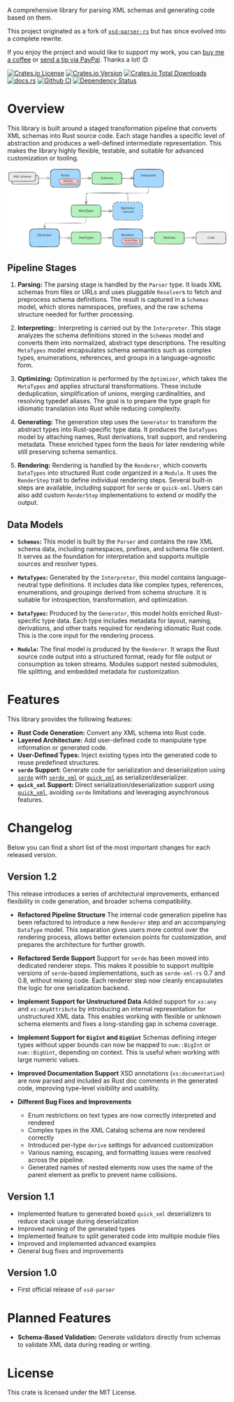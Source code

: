 A comprehensive library for parsing XML schemas and generating code based on them.

This project originated as a fork of [`xsd-parser-rs`](https://github.com/lumeohq/xsd-parser-rs) but has since evolved into a complete rewrite.

If you enjoy the project and would like to support my work, you can [buy me a coffee](https://ko-fi.com/bergmann89) or [send a tip via PayPal](https://paypal.me/bergmann891/5EUR). Thanks a lot! 😊

<a href="https://github.com/Bergmann89/xsd-parser/blob/master/LICENSE"><img src="https://img.shields.io/crates/l/xsd-parser" alt="Crates.io License"></a> <a href="https://crates.io/crates/xsd-parser"><img src="https://img.shields.io/crates/v/xsd-parser" alt="Crates.io Version"></a> <a href="https://crates.io/crates/xsd-parser"><img src="https://img.shields.io/crates/d/xsd-parser" alt="Crates.io Total Downloads"></a> <a href="https://docs.rs/xsd-parser"><img src="https://img.shields.io/docsrs/xsd-parser" alt="docs.rs"></a> <a href="https://github.com/Bergmann89/xsd-parser/actions/workflows/main.yml"><img src="https://github.com/Bergmann89/xsd-parser/actions/workflows/main.yml/badge.svg" alt="Github CI"></a> <a href="https://deps.rs/repo/github/Bergmann89/xsd-parser"><img src="https://deps.rs/repo/github/Bergmann89/xsd-parser/status.svg" alt="Dependency Status"></a>

# Overview

This library is built around a staged transformation pipeline that converts XML schemas into Rust source code. Each stage handles a specific level of abstraction and produces a well-defined intermediate representation. This makes the library highly flexible, testable, and suitable for advanced customization or tooling.

![overview](doc/overview.svg "Overview")

## Pipeline Stages

1. **Parsing:**
   The parsing stage is handled by the `Parser` type. It loads XML schemas from files or URLs and uses pluggable `Resolver`s to fetch and preprocess schema definitions. The result is captured in a `Schemas` model, which stores namespaces, prefixes, and the raw schema structure needed for further processing.

2. **Interpreting:**:
   Interpreting is carried out by the `Interpreter`. This stage analyzes the schema definitions stored in the `Schemas` model and converts them into normalized, abstract type descriptions. The resulting `MetaTypes` model encapsulates schema semantics such as complex types, enumerations, references, and groups in a language-agnostic form.

3. **Optimizing:**
   Optimization is performed by the `Optimizer`, which takes the `MetaTypes` and applies structural transformations. These include deduplication, simplification of unions, merging cardinalities, and resolving typedef aliases. The goal is to prepare the type graph for idiomatic translation into Rust while reducing complexity.

4. **Generating:**
   The generation step uses the `Generator` to transform the abstract types into Rust-specific type data. It produces the `DataTypes` model by attaching names, Rust derivations, trait support, and rendering metadata. These enriched types form the basis for later rendering while still preserving schema semantics.

5. **Rendering:**
   Rendering is handled by the `Renderer`, which converts `DataTypes` into structured Rust code organized in a `Module`. It uses the `RenderStep` trait to define individual rendering steps. Several built-in steps are available, including support for `serde` or `quick-xml`. Users can also add custom `RenderStep` implementations to extend or modify the output.

## Data Models

- **`Schemas`:**
  This model is built by the `Parser` and contains the raw XML schema data, including namespaces, prefixes, and schema file content. It serves as the foundation for interpretation and supports multiple sources and resolver types.

- **`MetaTypes`:**
  Generated by the `Interpreter`, this model contains language-neutral type definitions. It includes data like complex types, references, enumerations, and groupings derived from schema structure. It is suitable for introspection, transformation, and optimization.

- **`DataTypes`:**
  Produced by the `Generator`, this model holds enriched Rust-specific type data. Each type includes metadata for layout, naming, derivations, and other traits required for rendering idiomatic Rust code. This is the core input for the rendering process.

- **`Module`:**
  The final model is produced by the `Renderer`. It wraps the Rust source code output into a structured format, ready for file output or consumption as token streams. Modules support nested submodules, file splitting, and embedded metadata for customization.

# Features

This library provides the following features:

- **Rust Code Generation:** Convert any XML schema into Rust code.
- **Layered Architecture:** Add user-defined code to manipulate type information or generated code.
- **User-Defined Types:** Inject existing types into the generated code to reuse predefined structures.
- **`serde` Support:** Generate code for serialization and deserialization using [`serde`](https://docs.rs/serde) with [`serde_xml`](https://docs.rs/serde-xml-rs) or [`quick_xml`](https://docs.rs/quick-xml) as serializer/deserializer.
- **`quick_xml` Support:** Direct serialization/deserialization support using [`quick_xml`](https://docs.rs/quick-xml), avoiding `serde` limitations and leveraging asynchronous features.

# Changelog

Below you can find a short list of the most important changes for each released version.

## Version 1.2

This release introduces a series of architectural improvements, enhanced flexibility in code generation, and broader schema compatibility.

- **Refactored Pipeline Structure**
  The internal code generation pipeline has been refactored to introduce a new `Renderer` step and an accompanying `DataType` model. This separation gives users more control over the rendering process, allows better extension points for customization, and prepares the architecture for further growth.

- **Refactored Serde Support**
  Support for `serde` has been moved into dedicated renderer steps. This makes it possible to support multiple versions of `serde`-based implementations, such as `serde-xml-rs` 0.7 and 0.8, without mixing code. Each renderer step now cleanly encapsulates the logic for one serialization backend.

- **Implement Support for Unstructured Data**
  Added support for `xs:any` and `xs:anyAttribute` by introducing an internal representation for unstructured XML data. This enables working with flexible or unknown schema elements and fixes a long-standing gap in schema coverage.

- **Implement Support for `BigInt` and `BigUint`**
  Schemas defining integer types without upper bounds can now be mapped to `num::BigInt` or `num::BigUint`, depending on context. This is useful when working with large numeric values.

- **Improved Documentation Support**
  XSD annotations (`xs:documentation`) are now parsed and included as Rust doc comments in the generated code, improving type-level visibility and usability.

- **Different Bug Fixes and Improvements**
  - Enum restrictions on text types are now correctly interpreted and rendered
  - Complex types in the XML Catalog schema are now rendered correctly
  - Introduced per-type `derive` settings for advanced customization
  - Various naming, escaping, and formatting issues were resolved across the pipeline.
  - Generated names of nested elements now uses the name of the parent element as prefix to prevent name collisions.

## Version 1.1

- Implemented feature to generated boxed `quick_xml` deserializers to reduce stack usage during deserialization
- Improved naming of the generated types
- Implemented feature to split generated code into multiple module files
- Improved and implemented advanced examples
- General bug fixes and improvements

## Version 1.0

- First official release of `xsd-parser`

# Planned Features

- **Schema-Based Validation:** Generate validators directly from schemas to validate XML data during reading or writing.


# License

This crate is licensed under the MIT License.
